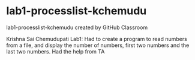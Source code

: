 # lab1-processlist-kchemudu
lab1-processlist-kchemudu created by GitHub Classroom

Krishna Sai Chemudupati
Lab1: Had to create a program to read numbers from a file, and display the number of numbers, first two numbers and the last two numbers.
Had the help from TA
